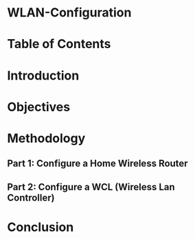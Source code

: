 # WLAN-Configuration

# Table of Contents

# Introduction
# Objectives
# Methodology
## Part 1: Configure a Home Wireless Router
## Part 2: Configure a WCL (Wireless Lan Controller)
# Conclusion
